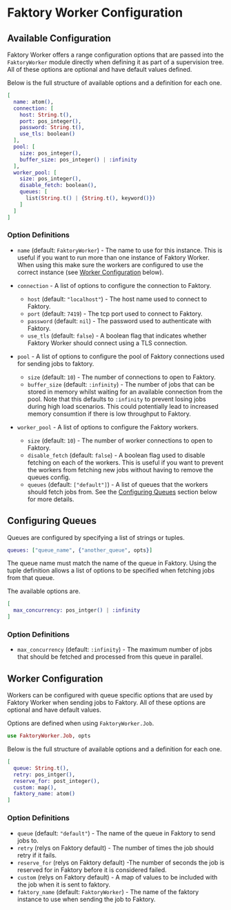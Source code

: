 # Faktory Worker Configuration

## Available Configuration

Faktory Worker offers a range configuration options that are passed into the `FaktoryWorker` module directly when defining it as part of a supervision tree. All of these options are optional and have default values defined.

Below is the full structure of available options and a definition for each one.

```elixir
[
  name: atom(),
  connection: [
    host: String.t(),
    port: pos_integer(),
    password: String.t(),
    use_tls: boolean()
  ],
  pool: [
    size: pos_integer(),
    buffer_size: pos_integer() | :infinity
  ],
  worker_pool: [
    size: pos_integer(),
    disable_fetch: boolean(),
    queues: [
      list(String.t() | {String.t(), keyword()})
    ]
  ]
]
```

### Option Definitions

- `name` (default: `FaktoryWorker`) - The name to use for this instance. This is useful if you want to run more than one instance of Faktory Worker. When using this make sure the workers are configured to use the correct instance (see [Worker Configuration](#worker-configuration) below).

- `connection` - A list of options to configure the connection to Faktory.

  - `host` (default: `"localhost"`) - The host name used to connect to Faktory.
  - `port` (default: `7419`) - The tcp port used to connect to Faktory.
  - `password` (default: `nil`) - The password used to authenticate with Faktory.
  - `use_tls` (default: `false`) - A boolean flag that indicates whether Faktory Worker should connect using a TLS connection.

- `pool` - A list of options to configure the pool of Faktory connections used for sending jobs to faktory.

  - `size` (default: `10`) - The number of connections to open to Faktory.
  - `buffer_size` (default: `:infinity`) - The number of jobs that can be stored in memory whilst waiting for an available connection from the pool. Note that this defaults to `:infinity` to prevent losing jobs during high load scenarios. This could potentially lead to increased memory consumtion if there is low throughput to Faktory.

- `worker_pool` - A list of options to configure the Faktory workers.
  - `size` (default: `10`) - The number of worker connections to open to Faktory.
  - `disable_fetch` (default: `false`) - A boolean flag used to disable fetching on each of the workers. This is useful if you want to prevent the workers from fetching new jobs without having to remove the queues config.
  - `queues` (default: `["default"]`) - A list of queues that the workers should fetch jobs from. See the [Configuring Queues](#configuring-queues) section below for more details.

## Configuring Queues

Queues are configured by specifying a list of strings or tuples.

```elixir
queues: ["queue_name", {"another_queue", opts}]
```

The queue name must match the name of the queue in Faktory. Using the tuple definition allows a list of options to be specified when fetching jobs from that queue.

The available options are.

```elixir
[
  max_concurrency: pos_intger() | :infinity
]
```

### Option Definitions

- `max_concurrency` (default: `:infinity`) - The maximum number of jobs that should be fetched and processed from this queue in parallel.

## Worker Configuration

Workers can be configured with queue specific options that are used by Faktory Worker when sending jobs to Faktory. All of these options are optional and have default values.

Options are defined when using `FaktoryWorker.Job`.

```elixir
use FaktoryWorker.Job, opts
```

Below is the full structure of available options and a definition for each one.

```elixir
[
  queue: String.t(),
  retry: pos_intger(),
  reserve_for: post_integer(),
  custom: map(),
  faktory_name: atom()
]
```

### Option Definitions

- `queue` (default: `"default"`) - The name of the queue in Faktory to send jobs to.
- `retry` (relys on Faktory default) - The number of times the job should retry if it fails.
- `reserve_for` (relys on Faktory default) -The number of seconds the job is reserved for in Faktory before it is considered failed.
- `custom` (relys on Faktory default) - A map of values to be included with the job when it is sent to faktory.
- `faktory_name` (default: `FaktoryWorker`) - The name of the faktory instance to use when sending the job to Faktory.
